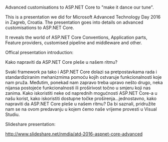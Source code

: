 Advanced customisations to ASP.NET Core to "make it dance our tune". 

This is a presentation we did for Microsoft Advanced Technology Day 2016 in Zagreb, Croatia. The presentation goes into details on advanced customisations to ASP.NET Core. 

It reveals the world of ASP.NET Core Conventions, Application parts, Feature providers, customised pipeline and middleware and other.


Offical presentation introduction:

Kako napraviti da ASP.NET Core pleše u našem ritmu?

Svaki framework pa tako i ASP.NET Core dolazi sa pretpostavkama rada i standardiziranim mehanizmima pomoću kojih ostvaruje funkcionalnosti koje nam pruža. Međutim, ponekad nam zapravo treba upravo nešto drugo, neka nijansa postojeće funkcionalnosti ili proširivost točno u smjeru koji nas zanima. Kako iskoristiti neke od naprednih mogućnosti ASP.NET Core-a u našu korist, kako iskoristiti dostupne točke proširenja...jednostavno, kako napraviti da ASP.NET Core pleše u našem ritmu? Da bi saznali, pridružite nam se na ovom predavanju u kojem ćemo naše vrijeme provesti u Visual Studiu.


Slideshare presentation:

http://www.slideshare.net/nmdia/atd-2016-aspnet-core-advanced